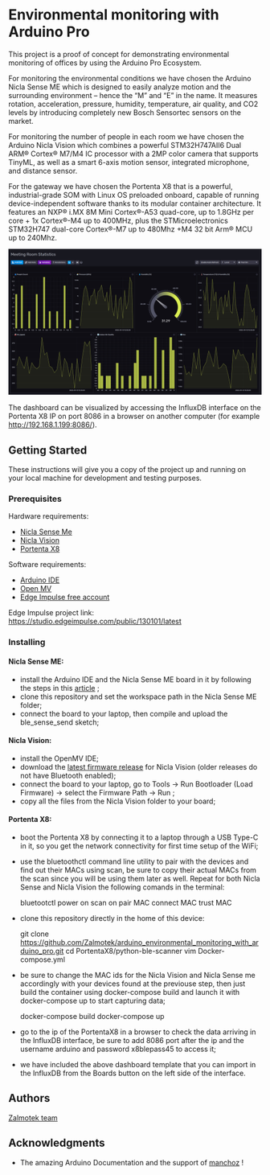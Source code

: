 
# Environmental monitoring with Arduino Pro

This project is a proof of concept for demonstrating environmental monitoring of offices by using the Arduino Pro Ecosystem.

For monitoring the environmental conditions we have chosen the Arduino Nicla Sense ME which is designed to easily analyze motion and the surrounding environment – hence the “M” and “E” in the name. It measures rotation, acceleration, pressure, humidity, temperature, air quality, and CO2 levels by introducing completely new Bosch Sensortec sensors on the market.

For monitoring the number of people in each room we have chosen the Arduino Nicla Vision which combines a powerful STM32H747AII6 Dual ARM® Cortex® M7/M4 IC processor with a 2MP color camera that supports TinyML, as well as a smart 6-axis motion sensor, integrated microphone, and distance sensor.

For the gateway we have chosen the Portenta X8 that is a powerful, industrial-grade SOM with Linux OS preloaded onboard, capable of running device-independent software thanks to its modular container architecture. It features an NXP® i.MX 8M Mini Cortex®-A53 quad-core, up to 1.8GHz per core + 1x Cortex®-M4 up to 400MHz, plus the STMicroelectronics STM32H747 dual-core Cortex®-M7 up to 480Mhz +M4 32 bit Arm® MCU up to 240Mhz.

![InfluxDB Dashboard with the collected data](dashboard.jpg)

The dashboard can be visualized by accessing the InfluxDB interface on the Portenta X8 IP on port 8086 in a browser on another computer (for example http://192.168.1.199:8086/).

## Getting Started

These instructions will give you a copy of the project up and running on your local machine for development and testing purposes. 

### Prerequisites

Hardware requirements: 
- [Nicla Sense Me](https://www.arduino.cc/pro/hardware/product/nicla-sense-me)
- [Nicla Vision](https://www.arduino.cc/pro/hardware/product/nicla-vision)
- [Portenta X8](https://www.arduino.cc/pro/hardware/product/portenta-x8)


Software requirements: 
- [Arduino IDE](https://www.arduino.cc/en/software)
- [Open MV](https://openmv.io/pages/download)
- [Edge Impulse free account](https://studio.edgeimpulse.com/signup)

Edge Impulse project link: https://studio.edgeimpulse.com/public/130101/latest

### Installing

#### Nicla Sense ME:
- install the Arduino IDE and the Nicla Sense ME board in it by following the steps in this [article](https://docs.arduino.cc/tutorials/nicla-sense-me/getting-started) ;
- clone this repository and set the workspace path in the Nicla Sense ME folder;
- connect the board to your laptop, then compile and upload the ble_sense_send sketch;

#### Nicla Vision:
- install the OpenMV IDE;
- download the [latest firmware release](https://github.com/openmv/openmv/releases/tag/v4.3.3) for Nicla Vision (older releases do not have Bluetooth enabled);
- connect the board to your laptop, go to Tools -> Run Bootloader (Load Firmware) -> select the Firmware Path -> Run ;
- copy all the files from the Nicla Vision folder to your board;

#### Portenta X8:
- boot the Portenta X8 by connecting it to a laptop through a USB Type-C in it, so you get the network connectivity for first time setup of the WiFi;
- use the bluetoothctl command line utility to pair with the devices and find out their MACs using scan, be sure to copy their actual MACs from the scan since you will be using them later as well. Repeat for both Nicla Sense and Nicla Vision the following comands in the terminal:


    bluetootctl
    power on
    scan on
    pair MAC
    connect MAC
    trust MAC


- clone this repository directly in the home of this device:

    git clone https://github.com/Zalmotek/arduino_environmental_monitoring_with_arduino_pro.git
    cd PortentaX8/python-ble-scanner
    vim Docker-compose.yml

- be sure to change the MAC ids for the Nicla Vision and Nicla Sense me accordingly with your devices found at the previouse step, then just build the container using docker-compose build and launch it with docker-compose up to start capturing data;


    docker-compose build
    docker-compose up

- go to the ip of the PortentaX8 in a browser to check the data arriving in the InfluxDB interface, be sure to add 8086 port after the ip and the username arduino and password x8blepass45 to access it;
- we have included the above dashboard template that you can import in the InfluxDB from the Boards button on the left side of the interface.

## Authors
   [Zalmotek team](https://zalmotek.com/)

## Acknowledgments
  - The amazing Arduino Documentation and the support of [manchoz](https://github.com/manchoz) !

